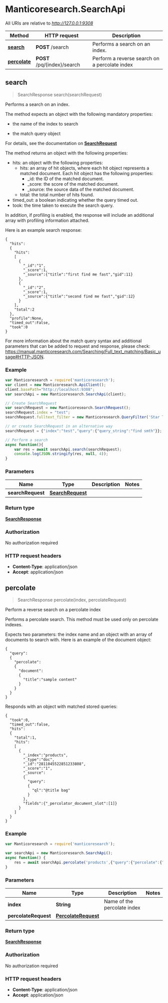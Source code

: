 # Manticoresearch.SearchApi

All URIs are relative to *http://127.0.0.1:9308*

Method | HTTP request | Description
------------- | ------------- | -------------
[**search**](SearchApi.md#search) | **POST** /search | Performs a search on an index.
[**percolate**](SearchApi.md#percolate) | **POST** /pq/{index}/search | Perform a reverse search on a percolate index


## search

> SearchResponse search(searchRequest)

Performs a search on an index. 

The method expects an object with the following mandatory properties:
        
* the name of the index to search
        
* the match query object

For details, see the documentation on [**SearchRequest**](SearchRequest.md)

The method returns an object with the following properties:
        
- hits: an object with the following properties:
  - hits: an array of hit objects, where each hit object represents a matched document. Each hit object has the following properties:
    - _id: the ID of the matched document.
    - _score: the score of the matched document.
    - _source: the source data of the matched document.
  - total: the total number of hits found.
- timed_out: a boolean indicating whether the query timed out.
- took: the time taken to execute the search query.

In addition, if profiling is enabled, the response will include an additional array with profiling information attached.

Here is an example search response:
```
{
  "hits":
  {
    "hits":
    [
      {
        "_id":"1",
        "_score":1,
        "_source":{"title":"first find me fast","gid":11}
      },
      {
        "_id":"2",
        "_score":1,
        "_source":{"title":"second find me fast","gid":12}
      }
    ],
    "total":2
  },
  "profile":None,
  "timed_out":False,
  "took":0
}
```

For more information about the match query syntax and additional parameters that can be added to  request and response, please check: https://manual.manticoresearch.com/Searching/Full_text_matching/Basic_usage#HTTP-JSON.


### Example
```javascript
var Manticoresearch = require('manticoresearch');
var client = new Manticoresearch.ApiClient();
client.basePath="http://localhost:9308";
var searchApi = new Manticoresearch.SearchApi(client);

// Create SearchRequest
var searchRequest = new Manticoresearch.SearchRequest();
searchRequest.index = "test";
searchRequest.fulltext_filter = new Manticoresearch.QueryFilter('Star Trek 2');

// or create SearchRequest in an alternative way
searchRequest = {"index":"test","query":{"query_string":"find smth"}};

// Perform a search
async function(){
    var res = await searchApi.search(searchRequest);
    console.log(JSON.stringify(res, null, 4));
}

```

### Parameters

Name | Type | Description  | Notes
------------- | ------------- | ------------- | -------------
 **searchRequest** | [**SearchRequest**](SearchRequest.md)|  | 

### Return type

[**SearchResponse**](SearchResponse.md)

### Authorization

No authorization required

### HTTP request headers

- **Content-Type**: application/json
- **Accept**: application/json


## percolate

> SearchResponse percolate(index, percolateRequest)

Perform a reverse search on a percolate index

Performs a percolate search. 
This method must be used only on percolate indexes.

Expects two parameters: the index name and an object with an array of documents to search with.
Here is an example of the document object:
```
{
  "query":
  {
    "percolate":
    {
      "document":
      {
        "title":"sample content"
      }
    }
  }
}
```

Responds with an object with matched stored queries: 

```
{
  "took":0,
  "timed_out":false,
  "hits":
  {
    "total":1,
    "hits":
    [
      {
        "_index":"products",
        "_type":"doc",
        "_id":"2811045522851233808",
        "_score":"1",
        "_source":
        {
          "query":
          {
            "ql":"@title bag"
          }
        },
        "fields":{"_percolator_document_slot":[1]}
      }
    ]
  }
}
```


### Example

```javascript
var Manticoresearch = require('manticoresearch');

var searchApi = new Manticoresearch.SearchApi();
async function() {
    res = await searchApi.percolate('products',{"query":{"percolate":{"document":{"title":"What a nice bag"}}}});
}

```

### Parameters



Name | Type | Description  | Notes
------------- | ------------- | ------------- | -------------
 **index** | **String**| Name of the percolate index | 
 **percolateRequest** | [**PercolateRequest**](PercolateRequest.md)|  | 

### Return type

[**SearchResponse**](SearchResponse.md)

### Authorization

No authorization required

### HTTP request headers

- **Content-Type**: application/json
- **Accept**: application/json

